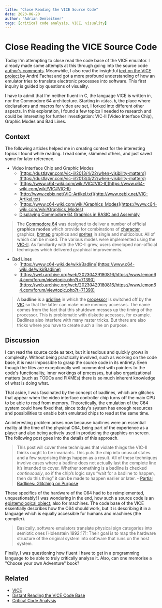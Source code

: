 ```yaml
---
title: "Close Reading the VICE Source Code"
date: 2023-06-20
author: "Adrian Demleitner"
tags: [critical code analysis, VICE, visuality]
---
```

# Close Reading the VICE Source Code
Today I'm attempting to close read the code base of the VICE emulator. I already made some attempts at this through going into the source code [author's comments](notes/Distant%20Reading%20the%20VICE%20Code%20Base.md#2023-05-24). Meanwhile, I also read the insightful [text on the VICE project ](literature/holtgenShiftRestoreEscapeRetrocomputingUnd2014.md) by André Fachat and got a more profound understanding of how an emulator tries to translate electronic processes into software. This first inquiry is guided by questions of visuality. 

I have to admit that I'm neither fluent in C, the language VICE is written in, nor the Commodore 64 architecture. Starting in `video.h`, the place where declarations and macros for video are set, I forked into different other aspects. In this exploration, I found a few topics I needed to research and could be interesting for further investigation: VIC-II (Video Interface Chip), Graphic Modes and Bad Lines.

## Context
The following articles helped me in creating context for the interesting topics I found while reading. I read some, skimmed others, and just saved some for later reference.

- Video Interface Chip and Graphic Modes
	- [https://dustlayer.com/vic-ii/2013/4/22/when-visibility-matters](https://dustlayer.com/vic-ii/2013/4/22/when-visibility-matters)
	- [https://www.c64-wiki.com/wiki/VIC#VIC-II](https://www.c64-wiki.com/wiki/VIC#VIC-II)
	- [http://www.cebix.net/VIC-Artikel.txt](http://www.cebix.net/VIC-Artikel.txt)
	- [https://www.c64-wiki.com/wiki/Graphics_Modes](https://www.c64-wiki.com/wiki/Graphics_Modes)
	- [Displaying Commodore 64 Graphics in BASIC and Assembly](https://www.youtube.com/watch?v=KWydVEX0n3g)

> The [Commodore 64](https://www.c64-wiki.com/wiki/Commodore_64 "Commodore 64") was designed to deliver a number of official **graphics modes** which provide for combinations of [character](https://www.c64-wiki.com/wiki/character "character") graphics, [bitmap](https://www.c64-wiki.com/index.php?title=bitmap&action=edit&redlink=1 "bitmap (page does not exist)") graphics and [sprites](https://www.c64-wiki.com/wiki/sprite "sprite") in single and multicolour. All of which can be mixed. The various modes were implemented using the [VIC-II](https://www.c64-wiki.com/wiki/VIC-II "VIC-II"). As familiarity with the VIC-II grew, users developed non-official techniques which delivered graphical improvements.

- Bad Lines
	- [https://www.c64-wiki.de/wiki/Badline](https://www.c64-wiki.de/wiki/Badline)
	- [https://web.archive.org/web/20230429180816/https://www.lemon64.com/forum/viewtopic.php?t=71390](https://web.archive.org/web/20230429180816/https://www.lemon64.com/forum/viewtopic.php?t=71390)

> A **badline** is a [gridline](https://www.c64-wiki.de/wiki/Rasterzeile "gridline") in which the [processor](https://www.c64-wiki.de/wiki/Prozessor "processor") is switched off by the [VIC](https://www.c64-wiki.de/wiki/VIC "VIC") so that the latter can make more memory accesses. The name comes from the fact that this shutdown messes up the timing of the processor. This is problematic with diskette accesses, for example. Badlines also interfere with many raster tricks. But there are also tricks where you have to create such a line on purpose.

## Discussion
I can read the source code as text, but it is tedious and quickly grows in complexity. Without being practically involved, such as working on the code base, it is near impossible to grasp the source code in its entirety. Even though the files are exceptionally well commented with pointers to the code's functionality, inner workings of processes, but also organizational matters (such as TODOs and FIXMEs) there is so much inherent knowledge of what is doing what.

That aside, I was fascinated by the concept of badlines, which are glitches that appear when the video interface controller chip turns off the main CPU to be able to read from memory. Theoretically, the emulation of the C64 system could have fixed that, since today's system has enough resources and possibilities to enable both emulated chips to read at the same time.

An interesting problem arises now because badlines were an essential reality at the time of the physical C64, being part of the experience as a player and also being actively used in producing the graphics on screen. The following post goes into the details of this approach.

> This post will cover three techniques that violate things the VIC-II thinks ought to be invariants. This puts the chip into unusual states and a few surprising things happen as a result. All of these techniques involve cases where a badline does not actually last the complete line it’s intended to cover. Whether something is a badline is checked _continuously_, so if the chip’s logic says “wait for a badline to happen, then do this thing” it can be made to happen earlier or later. - [Partial Badlines: Glitching on Purpose](https://bumbershootsoft.wordpress.com/2015/10/18/partial-badlines-glitching-on-purpose/)

These specifics of the hardware of the C64 had to be reimplemented, unquestionably! I was wondering in the end, how such a source code is an [epistemological object](literature/hoeltgenOPENHISTORY2020.md), also for machines. The code base of the VICE essentially describes how the C64 should work, but it is describing it in a language which is equally accessible for humans and machines (the compiler).

> Basically, software emulators translate physical sign categories into semiotic ones [Holenstein 1992:17]: Their goal is to map the hardware structure of the original system into software that runs on the host system.

Finally, I was questioning how fluent I have to get in a programming language to be able to truly critically analyse it. Also, can one memorise a "Choose your own Adventure" book?

## Related
- [VICE](notes/VICE.md)
- [Distant Reading the VICE Code Base](notes/Distant%20Reading%20the%20VICE%20Code%20Base.md)
- [Critical Code Analysis](notes/Critical%20Code%20Analysis.md)